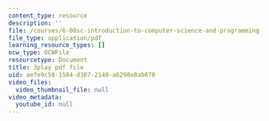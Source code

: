 ```yaml
---
content_type: resource
description: ''
file: /courses/6-00sc-introduction-to-computer-science-and-programming-spring-2011/aefe9c501504d3872148a6298e8ab070_hmtXhZTfAes.pdf
file_type: application/pdf
learning_resource_types: []
ocw_type: OCWFile
resourcetype: Document
title: 3play pdf file
uid: aefe9c50-1504-d387-2148-a6298e8ab070
video_files:
  video_thumbnail_file: null
video_metadata:
  youtube_id: null
---
```


